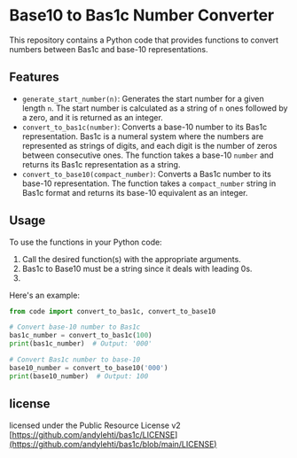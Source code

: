 # Base10 to Bas1c Number Converter

This repository contains a Python code that provides functions to convert numbers between Bas1c and base-10 representations.

## Features

- `generate_start_number(n)`: Generates the start number for a given length `n`. The start number is calculated as a string of `n` ones followed by a zero, and it is returned as an integer.
- `convert_to_bas1c(number)`: Converts a base-10 number to its Bas1c representation. Bas1c is a numeral system where the numbers are represented as strings of digits, and each digit is the number of zeros between consecutive ones. The function takes a base-10 `number` and returns its Bas1c representation as a string.
- `convert_to_base10(compact_number)`: Converts a Bas1c number to its base-10 representation. The function takes a `compact_number` string in Bas1c format and returns its base-10 equivalent as an integer.

## Usage

To use the functions in your Python code:

1. Call the desired function(s) with the appropriate arguments.
2. Bas1c to Base10 must be a string since it deals with leading 0s.
3.
Here's an example:

```python
from code import convert_to_bas1c, convert_to_base10

# Convert base-10 number to Bas1c
bas1c_number = convert_to_bas1c(100)
print(bas1c_number)  # Output: '000'

# Convert Bas1c number to base-10
base10_number = convert_to_base10('000')
print(base10_number)  # Output: 100
```

## license
licensed under the Public Resource License v2
[https://github.com/andylehti/bas1c/LICENSE](https://github.com/andylehti/bas1c/blob/main/LICENSE)
